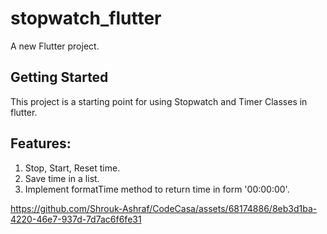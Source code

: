 # stopwatch_flutter

A new Flutter project.

## Getting Started

This project is a starting point for using Stopwatch and Timer Classes in flutter.

Features:
-
1) Stop, Start, Reset time.
2) Save time in a list.
3) Implement formatTime method to return time in form '00:00:00'.

https://github.com/Shrouk-Ashraf/CodeCasa/assets/68174886/8eb3d1ba-4220-46e7-937d-7d7ac6f6fe31

